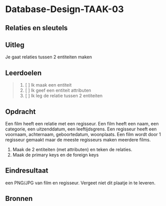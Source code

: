 # Database-Design-TAAK-03

## Relaties en sleutels

## Uitleg
Je gaat relaties tussen 2 entiteiten maken

## Leerdoelen

> 1. [ ] Ik maak een entiteit
> 2. [ ] Ik geef een entiteit attributen
> 3. [ ] Ik leg de relatie tussen 2 entiteiten

## Opdracht
Een film heeft een relatie met een regisseur. Een film heeft een naam, een categorie, een uitzenddatum, een leeftijdsgrens. Een regisseur heeft een voornaam, achternaam, geboortedatum, woonplaats. Een film wordt door 1 regisseur gemaakt maar de meeste regisseurs maken meerdere films.

1. Maak de 2 entiteiten (met attributen) en teken de relaties. 
2. Maak de primary keys en de foreign keys
   
   
## Eindresultaat

een PNG/JPG van film en regisseur. Vergeet niet dit plaatje in te leveren.

## Bronnen
